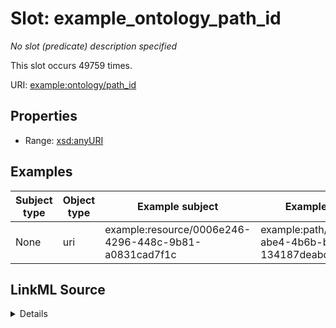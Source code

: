 

# Slot: example_ontology_path_id


_No slot (predicate) description specified_






This slot occurs 49759 times.


URI: [example:ontology/path_id](http://example.org/ontology/path_id)



<!-- no inheritance hierarchy -->








## Properties

* Range: [xsd:anyURI](http://www.w3.org/2001/XMLSchema#anyURI)






## Examples

| Subject type | Object type | Example subject | Example object | Occurrences |
| --- | --- | --- | --- | --- |
| None | uri | example:resource/0006e246-4296-448c-9b81-a0831cad7f1c | example:path/713eb469-abe4-4b6b-bad6-134187deabd8 | 49759 |




## LinkML Source

<details>

```yaml
name: example_ontology_path_id
annotations:
  count:
    tag: count
    value: 49759
  uri:
    tag: uri
    value: 49759
description: No slot (predicate) description specified
examples:
- object:
    example_object: example:path/713eb469-abe4-4b6b-bad6-134187deabd8
    example_object_type: uri
    example_predicate: example:ontology/path_id
    example_subject: example:resource/0006e246-4296-448c-9b81-a0831cad7f1c
    example_subject_type: None
from_schema: dream-kg
rank: 1000
slot_uri: example:ontology/path_id
alias: example_ontology_path_id
range: uri

```
</details>